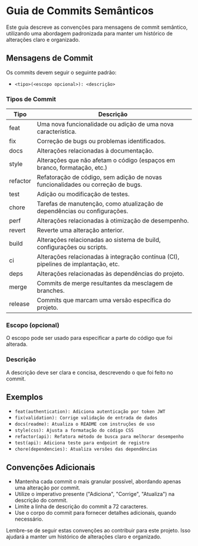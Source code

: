 # Guia de Commits Semânticos

Este guia descreve as convenções para mensagens de commit semântico, utilizando uma abordagem padronizada para manter um histórico de alterações claro e organizado.

## Mensagens de Commit

Os commits devem seguir o seguinte padrão:

- `<tipo>(<escopo opcional>): <descrição>`


### Tipos de Commit

| Tipo       | Descrição                                                              |
|------------|------------------------------------------------------------------------|
| feat       | Uma nova funcionalidade ou adição de uma nova característica.          |
| fix        | Correção de bugs ou problemas identificados.                            |
| docs       | Alterações relacionadas à documentação.                                 |
| style      | Alterações que não afetam o código (espaços em branco, formatação, etc.)|
| refactor   | Refatoração de código, sem adição de novas funcionalidades ou correção de bugs. |
| test       | Adição ou modificação de testes.                                        |
| chore      | Tarefas de manutenção, como atualização de dependências ou configurações. |
| perf       | Alterações relacionadas à otimização de desempenho.                     |
| revert     | Reverte uma alteração anterior.                                         |
| build      | Alterações relacionadas ao sistema de build, configurações ou scripts.   |
| ci         | Alterações relacionadas à integração contínua (CI), pipelines de implantação, etc. |
| deps       | Alterações relacionadas às dependências do projeto.                     |
| merge      | Commits de merge resultantes da mesclagem de branches.                   |
| release    | Commits que marcam uma versão específica do projeto.                    |

### Escopo (opcional)

O escopo pode ser usado para especificar a parte do código que foi alterada.

### Descrição

A descrição deve ser clara e concisa, descrevendo o que foi feito no commit.

## Exemplos

- `feat(authentication): Adiciona autenticação por token JWT`
- `fix(validation): Corrige validação de entrada de dados`
- `docs(readme): Atualiza o README com instruções de uso`
- `style(css): Ajusta a formatação do código CSS`
- `refactor(api): Refatora método de busca para melhorar desempenho`
- `test(api): Adiciona teste para endpoint de registro`
- `chore(dependencies): Atualiza versões das dependências`

## Convenções Adicionais

- Mantenha cada commit o mais granular possível, abordando apenas uma alteração por commit.
- Utilize o imperativo presente ("Adiciona", "Corrige", "Atualiza") na descrição do commit.
- Limite a linha de descrição do commit a 72 caracteres.
- Use o corpo do commit para fornecer detalhes adicionais, quando necessário.

Lembre-se de seguir estas convenções ao contribuir para este projeto. Isso ajudará a manter um histórico de alterações claro e organizado.
